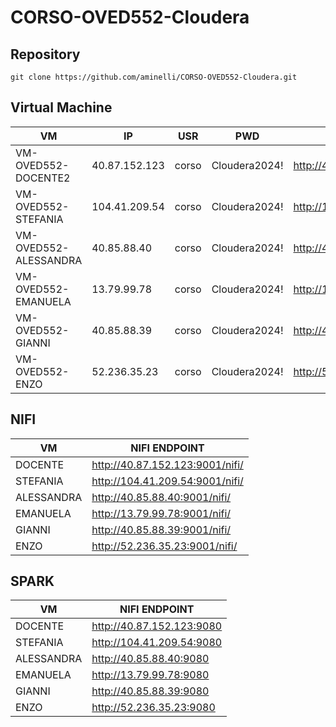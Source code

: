 # CORSO-OVED552-Cloudera

## Repository

```shell
git clone https://github.com/aminelli/CORSO-OVED552-Cloudera.git
```

## Virtual Machine

| VM | IP | USR | PWD | PORTAINER |
|----|----|-----|-----|-----------|
| VM-OVED552-DOCENTE2   | 40.87.152.123 | corso | Cloudera2024! | http://40.87.152.123:9000 |
| VM-OVED552-STEFANIA   | 104.41.209.54 | corso | Cloudera2024! | http://104.41.209.54:9000 |
| VM-OVED552-ALESSANDRA | 40.85.88.40   | corso | Cloudera2024! | http://40.85.88.40:9000   |
| VM-OVED552-EMANUELA   | 13.79.99.78   | corso | Cloudera2024! | http://13.79.99.78:9000   |
| VM-OVED552-GIANNI     | 40.85.88.39   | corso | Cloudera2024! | http://40.85.88.39:9000   |
| VM-OVED552-ENZO       | 52.236.35.23  | corso | Cloudera2024! | http://52.236.35.23:9000  |


## NIFI

| VM | NIFI ENDPOINT |
|----|-----------|
| DOCENTE    | http://40.87.152.123:9001/nifi/ |
| STEFANIA   | http://104.41.209.54:9001/nifi/ |
| ALESSANDRA | http://40.85.88.40:9001/nifi/   |
| EMANUELA   | http://13.79.99.78:9001/nifi/   |
| GIANNI     | http://40.85.88.39:9001/nifi/   |
| ENZO       | http://52.236.35.23:9001/nifi/  |


## SPARK

| VM | NIFI ENDPOINT |
|----|-----------|
| DOCENTE    | http://40.87.152.123:9080 |
| STEFANIA   | http://104.41.209.54:9080 |
| ALESSANDRA | http://40.85.88.40:9080   |
| EMANUELA   | http://13.79.99.78:9080   |
| GIANNI     | http://40.85.88.39:9080   |
| ENZO       | http://52.236.35.23:9080  |